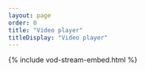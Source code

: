 ```yaml
---
layout: page
order: 0
title: "Video player"
titleDisplay: "Video player"
---
```


{% include vod-stream-embed.html %}
